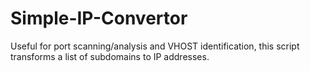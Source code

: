 # Simple-IP-Convertor
Useful for port scanning/analysis and VHOST identification, this script transforms a list of subdomains to IP addresses.
